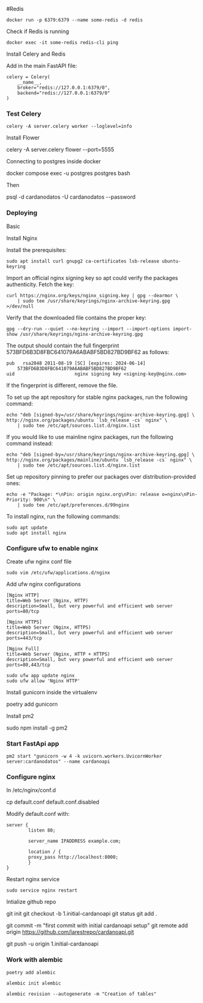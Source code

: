 

#Redis

    docker run -p 6379:6379 --name some-redis -d redis

Check if Redis is running

    docker exec -it some-redis redis-cli ping

Install Celery and Redis

Add in the main FastAPI file:

    celery = Celery(
        __name__,
        broker="redis://127.0.0.1:6379/0",
        backend="redis://127.0.0.1:6379/0"
    )

### Test Celery

    celery -A server.celery worker --loglevel=info

Install Flower

celery -A server.celery flower --port=5555


Connecting to postgres inside docker

docker compose exec -u postgres postgres bash

Then 

psql -d cardanodatos -U cardanodatos --password

### Deploying 

Basic

Install Nginx

Install the prerequisites:

    sudo apt install curl gnupg2 ca-certificates lsb-release ubuntu-keyring

Import an official nginx signing key so apt could verify the packages authenticity. Fetch the key:

    curl https://nginx.org/keys/nginx_signing.key | gpg --dearmor \
        | sudo tee /usr/share/keyrings/nginx-archive-keyring.gpg >/dev/null

Verify that the downloaded file contains the proper key:

    gpg --dry-run --quiet --no-keyring --import --import-options import-show /usr/share/keyrings/nginx-archive-keyring.gpg

The output should contain the full fingerprint 573BFD6B3D8FBC641079A6ABABF5BD827BD9BF62 as follows:

    pub   rsa2048 2011-08-19 [SC] [expires: 2024-06-14]
        573BFD6B3D8FBC641079A6ABABF5BD827BD9BF62
    uid                      nginx signing key <signing-key@nginx.com>

If the fingerprint is different, remove the file.

To set up the apt repository for stable nginx packages, run the following command:

    echo "deb [signed-by=/usr/share/keyrings/nginx-archive-keyring.gpg] \
    http://nginx.org/packages/ubuntu `lsb_release -cs` nginx" \
        | sudo tee /etc/apt/sources.list.d/nginx.list

If you would like to use mainline nginx packages, run the following command instead:

    echo "deb [signed-by=/usr/share/keyrings/nginx-archive-keyring.gpg] \
    http://nginx.org/packages/mainline/ubuntu `lsb_release -cs` nginx" \
        | sudo tee /etc/apt/sources.list.d/nginx.list

Set up repository pinning to prefer our packages over distribution-provided ones:

    echo -e "Package: *\nPin: origin nginx.org\nPin: release o=nginx\nPin-Priority: 900\n" \
        | sudo tee /etc/apt/preferences.d/99nginx

To install nginx, run the following commands:

    sudo apt update
    sudo apt install nginx

### Configure ufw to enable nginx

Create ufw nginx conf file

    sudo vim /etc/ufw/applications.d/nginx

Add ufw nginx configurations

    [Nginx HTTP]
    title=Web Server (Nginx, HTTP)
    description=Small, but very powerful and efficient web server
    ports=80/tcp

    [Nginx HTTPS]
    title=Web Server (Nginx, HTTPS)
    description=Small, but very powerful and efficient web server
    ports=443/tcp

    [Nginx Full]
    title=Web Server (Nginx, HTTP + HTTPS)
    description=Small, but very powerful and efficient web server
    ports=80,443/tcp

    sudo ufw app update nginx
    sudo ufw allow 'Nginx HTTP'


Install gunicorn inside the virtualenv

poetry add gunicorn

Install pm2 

sudo npm install -g pm2

### Start FastApi app

    pm2 start "gunicorn -w 4 -k uvicorn.workers.UvicornWorker server:cardanodatos" --name cardanoapi

### Configure nginx 

In /etc/nginx/conf.d 

cp default.conf default.conf.disabled

Modify default.conf with:

    server {
            listen 80;

            server_name IPADDRESS example.com;

            location / {
            proxy_pass http://localhost:8000;
            }
    }

Restart nginx service

    sudo service nginx restart

Intialize github repo

git init
git checkout -b 1.initial-cardanoapi
git status
git add .

git commit -m "first commit with initial cardanoapi setup"
git remote add origin https://github.com/larestrepo/cardanoapi.git

git push -u origin 1.initial-cardanoapi 


### Work with alembic

    poetry add alembic

    alembic init alembic

    alembic revision --autogenerate -m "Creation of tables"

    